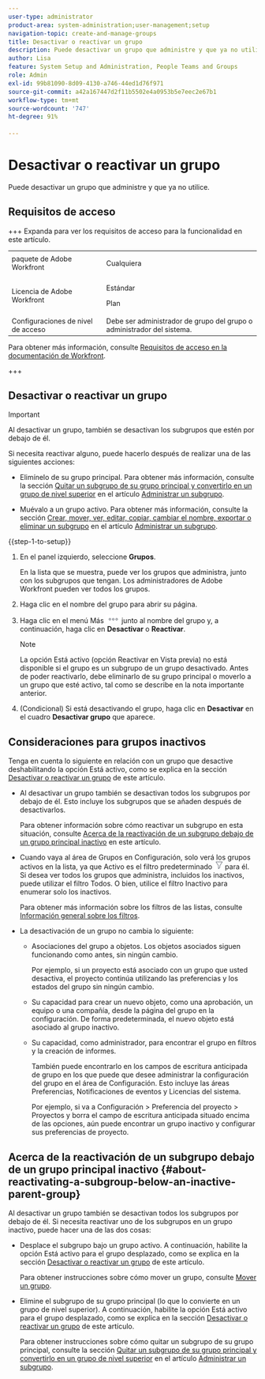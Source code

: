 ```yaml
---
user-type: administrator
product-area: system-administration;user-management;setup
navigation-topic: create-and-manage-groups
title: Desactivar o reactivar un grupo
description: Puede desactivar un grupo que administre y que ya no utilice.
author: Lisa
feature: System Setup and Administration, People Teams and Groups
role: Admin
exl-id: 99b81090-8d09-4130-a746-44ed1d76f971
source-git-commit: a42a167447d2f11b5502e4a0953b5e7eec2e67b1
workflow-type: tm+mt
source-wordcount: '747'
ht-degree: 91%

---
```


# Desactivar o reactivar un grupo

Puede desactivar un grupo que administre y que ya no utilice.

## Requisitos de acceso

+++ Expanda para ver los requisitos de acceso para la funcionalidad en este artículo.

<table style="table-layout:auto"> 
 <col> 
 <col> 
 <tbody> 
  <tr> 
   <td>paquete de Adobe Workfront</td> 
   <td><p>Cualquiera</p></td> 
  </tr> 
  <tr> 
   <td>Licencia de Adobe Workfront</td> 
   <td><p>Estándar</p>
       <p>Plan</p></td>
  </tr>
  <tr> 
   <td>Configuraciones de nivel de acceso</td> 
   <td>Debe ser administrador de grupo del grupo o administrador del sistema.</td>
  </tr>
 </tbody> 
</table>

Para obtener más información, consulte [Requisitos de acceso en la documentación de Workfront](/help/quicksilver/administration-and-setup/add-users/access-levels-and-object-permissions/access-level-requirements-in-documentation.md).

+++

## Desactivar o reactivar un grupo

>[!IMPORTANT]
>
>Al desactivar un grupo, también se desactivan los subgrupos que estén por debajo de él.
>
>Si necesita reactivar alguno, puede hacerlo después de realizar una de las siguientes acciones:
>
>* Elimínelo de su grupo principal. Para obtener más información, consulte la sección [Quitar un subgrupo de su grupo principal y convertirlo en un grupo de nivel superior](../../../administration-and-setup/manage-groups/create-and-manage-subgroups/manage-subgroups.md#make) en el artículo [Administrar un subgrupo](../../../administration-and-setup/manage-groups/create-and-manage-subgroups/manage-subgroups.md).
>
>* Muévalo a un grupo activo. Para obtener más información, consulte la sección [Crear, mover, ver, editar, copiar, cambiar el nombre, exportar o eliminar un subgrupo](../../../administration-and-setup/manage-groups/create-and-manage-subgroups/manage-subgroups.md#create) en el artículo [Administrar un subgrupo](../../../administration-and-setup/manage-groups/create-and-manage-subgroups/manage-subgroups.md).

{{step-1-to-setup}}

1. En el panel izquierdo, seleccione **Grupos**.

   En la lista que se muestra, puede ver los grupos que administra, junto con los subgrupos que tengan. Los administradores de Adobe Workfront pueden ver todos los grupos.

1. Haga clic en el nombre del grupo para abrir su página.

1. Haga clic en el menú Más ![Más icono](assets/more-icon.png) junto al nombre del grupo y, a continuación, haga clic en **Desactivar** o **Reactivar**.

   >[!NOTE]
   >
   >La opción Está activo (opción Reactivar en Vista previa) no está disponible si el grupo es un subgrupo de un grupo desactivado. Antes de poder reactivarlo, debe eliminarlo de su grupo principal o moverlo a un grupo que esté activo, tal como se describe en la nota importante anterior.

1. (Condicional) Si está desactivando el grupo, haga clic en **Desactivar** en el cuadro **Desactivar grupo** que aparece.

## Consideraciones para grupos inactivos

Tenga en cuenta lo siguiente en relación con un grupo que desactive deshabilitando la opción Está activo, como se explica en la sección [Desactivar o reactivar un grupo](#View) de este artículo.

* Al desactivar un grupo también se desactivan todos los subgrupos por debajo de él. Esto incluye los subgrupos que se añaden después de desactivarlos.

  Para obtener información sobre cómo reactivar un subgrupo en esta situación, consulte [Acerca de la reactivación de un subgrupo debajo de un grupo principal inactivo](#about-reactivating-a-subgroup-below-an-inactive-parent-group) en este artículo.

* Cuando vaya al área de Grupos en Configuración, solo verá los grupos activos en la lista, ya que Activo es el filtro predeterminado ![Icono de filtro](assets/filter-nwepng.png) para él. Si desea ver todos los grupos que administra, incluidos los inactivos, puede utilizar el filtro Todos. O bien, utilice el filtro Inactivo para enumerar solo los inactivos.

  Para obtener más información sobre los filtros de las listas, consulte [Información general sobre los filtros](../../../reports-and-dashboards/reports/reporting-elements/filters-overview.md).

* La desactivación de un grupo no cambia lo siguiente:

   * Asociaciones del grupo a objetos. Los objetos asociados siguen funcionando como antes, sin ningún cambio.

     Por ejemplo, si un proyecto está asociado con un grupo que usted desactiva, el proyecto continúa utilizando las preferencias y los estados del grupo sin ningún cambio.

   * Su capacidad para crear un nuevo objeto, como una aprobación, un equipo o una compañía, desde la página del grupo en la configuración. De forma predeterminada, el nuevo objeto está asociado al grupo inactivo.
   * Su capacidad, como administrador, para encontrar el grupo en filtros y la creación de informes.

     También puede encontrarlo en los campos de escritura anticipada de grupo en los que puede que desee administrar la configuración del grupo en el área de Configuración. Esto incluye las áreas Preferencias, Notificaciones de eventos y Licencias del sistema.

     Por ejemplo, si va a Configuración > Preferencia del proyecto > Proyectos y borra el campo de escritura anticipada situado encima de las opciones, aún puede encontrar un grupo inactivo y configurar sus preferencias de proyecto.

## Acerca de la reactivación de un subgrupo debajo de un grupo principal inactivo {#about-reactivating-a-subgroup-below-an-inactive-parent-group}

Al desactivar un grupo también se desactivan todos los subgrupos por debajo de él. Si necesita reactivar uno de los subgrupos en un grupo inactivo, puede hacer una de las dos cosas:

* Desplace el subgrupo bajo un grupo activo. A continuación, habilite la opción Está activo para el grupo desplazado, como se explica en la sección [Desactivar o reactivar un grupo](#View) de este artículo.

  Para obtener instrucciones sobre cómo mover un grupo, consulte [Mover un grupo](../../../administration-and-setup/manage-groups/create-and-manage-groups/move-a-group.md).

* Elimine el subgrupo de su grupo principal (lo que lo convierte en un grupo de nivel superior). A continuación, habilite la opción Está activo para el grupo desplazado, como se explica en la sección [Desactivar o reactivar un grupo](#View) de este artículo.

  Para obtener instrucciones sobre cómo quitar un subgrupo de su grupo principal, consulte la sección [Quitar un subgrupo de su grupo principal y convertirlo en un grupo de nivel superior](../../../administration-and-setup/manage-groups/create-and-manage-subgroups/manage-subgroups.md#make) en el artículo [Administrar un subgrupo](../../../administration-and-setup/manage-groups/create-and-manage-subgroups/manage-subgroups.md).
